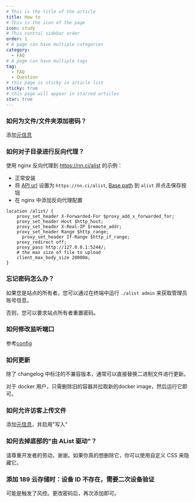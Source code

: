 ```yaml
---
# This is the title of the article
title: How to
# This is the icon of the page
icon: study
# This control sidebar order
order: 1
# A page can have multiple categories
category:
  - FAQ
# A page can have multiple tags
tag:
  - FAQ
  - Question
# this page is sticky in article list
sticky: true
# this page will appear in starred articles
star: true
---
```


### 如何为文件/文件夹添加密码？

添加[元信息](../guide/advanced/meta.md)

### 如何对子目录进行反向代理？

使用 nginx 反向代理到 https://nn.ci/alist 的示例：

- 正常安装
- 将 [API url](../config/site.md#api-url) 设置为 `https://nn.ci/alist`, [Base path](../config/site.md#base-path) 到 `alist` 并点击保存按钮
- 在 nginx 中添加反向代理配置

```nginx
location /alist/ {
    proxy_set_header X-Forwarded-For $proxy_add_x_forwarded_for;
    proxy_set_header Host $http_host;
    proxy_set_header X-Real-IP $remote_addr;
    proxy_set_header Range $http_range;
	  proxy_set_header If-Range $http_if_range;
    proxy_redirect off;
    proxy_pass http://127.0.0.1:5244/;
    # the max size of file to upload
    client_max_body_size 20000m;
}
```

### 忘记密码怎么办？

如果您是站点的所有者，您可以通过在终端中运行 `./alist admin` 来获取管理员账号信息。

否则，您可以要求站点所有者重置密码。

### 如何修改监听端口 ​

参考[config](../config/configuration.md#port)

### 如何更新

除了 changelog 中标注的不兼容版本，通常可以直接替换二进制文件进行更新。

对于 docker 用户，只需删除旧的容器并拉取新的docker image，然后运行它即可。

### 如何允许访客上传文件

添加[元信息](../guide/advanced/meta.md)，并启用"写入"

### 如何去掉底部的"由 AList 驱动"？​

请尊重开发者的劳动，谢谢。如果你真的想删除它，你可以使用自定义 CSS 来隐藏它。

### 添加 189 云存储时：设备 ID 不存在，需要二次设备验证 ​

可能是触发了风控。更改密码后，再次添加即可。
